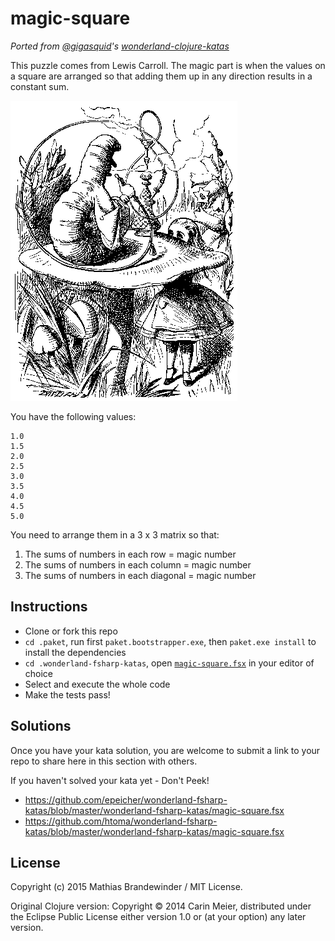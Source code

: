 # magic-square

_Ported from [@gigasquid](https://twitter.com/gigasquid)'s
[*wonderland-clojure-katas*](https://github.com/gigasquid/wonderland-clojure-katas)_

This puzzle comes from Lewis Carroll.  The magic part is when the
values on a square are arranged so that adding them up in any direction results in
a constant sum.

![caterpillar](/images/caterpillar.gif)

You have the following values:

```
1.0
1.5
2.0
2.5
3.0
3.5
4.0
4.5
5.0
```

You need to arrange them in a 3 x 3 matrix so that:

1. The sums of numbers in each row = magic number
2. The sums of numbers in each column = magic number
3. The sums of numbers in each diagonal = magic number


## Instructions

- Clone or fork this repo
- `cd .paket`, run first `paket.bootstrapper.exe`, then `paket.exe install` to install the dependencies
- `cd .wonderland-fsharp-katas`, open [`magic-square.fsx`](magic-square.fsx) in your editor of choice
- Select and execute the whole code
- Make the tests pass!

## Solutions

Once you have your kata solution, you are welcome to submit a link to your repo to share here in this section with others.


If you haven't solved your kata yet - Don't Peek!

* https://github.com/epeicher/wonderland-fsharp-katas/blob/master/wonderland-fsharp-katas/magic-square.fsx
* https://github.com/htoma/wonderland-fsharp-katas/blob/master/wonderland-fsharp-katas/magic-square.fsx

## License

Copyright (c) 2015 Mathias Brandewinder / MIT License.

Original Clojure version: Copyright © 2014 Carin Meier, distributed under the Eclipse Public License either version 1.0 or (at
your option) any later version.
